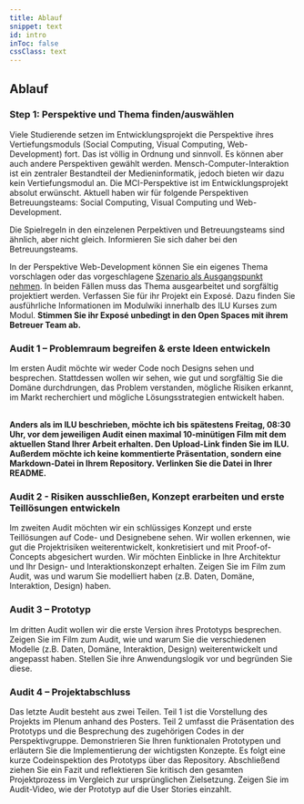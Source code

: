 ```yaml
---
title: Ablauf
snippet: text
id: intro
inToc: false
cssClass: text
---
```


## Ablauf

### Step 1: Perspektive und Thema finden/auswählen

Viele Studierende setzen im Entwicklungsprojekt die Perspektive ihres Vertiefungsmoduls (Social Computing, Visual Computing, Web-Development) fort. Das ist völlig in Ordnung und sinnvoll. Es können aber auch andere Perspektiven gewählt werden. Mensch-Computer-Interaktion ist ein zentraler Bestandteil der Medieninformatik, jedoch bieten wir dazu kein Vertiefungsmodul an. Die MCI-Perspektive ist im Entwicklungsprojekt absolut erwünscht. Aktuell haben wir für folgende Perspektiven Betreuungsteams: Social Computing, Visual Computing und Web-Development. 

Die Spielregeln in den einzelenen Perpektiven und Betreuungsteams sind ähnlich, aber nicht gleich. Informieren Sie sich daher bei den Betreuungsteams. 

In der Perspektive Web-Development können Sie ein eigenes Thema vorschlagen oder das vorgeschlagene [Szenario als Ausgangspunkt nehmen](/szenario-ep-2024/). In beiden Fällen muss das Thema ausgearbeitet und sorgfältig projektiert werden. Verfassen Sie für ihr Projekt ein Exposé. Dazu finden Sie ausführliche Informationen im Modulwiki innerhalb des ILU Kurses zum Modul. **Stimmen Sie ihr Exposé unbedingt in den Open Spaces mit ihrem Betreuer Team ab.** 

### Audit 1 – Problemraum begreifen & erste Ideen entwickeln

Im ersten Audit möchte wir weder Code noch Designs sehen und besprechen. Stattdessen wollen wir sehen, wie gut und sorgfältig Sie die Domäne durchdrungen, das Problem verstanden, mögliche Risiken erkannt, im Markt recherchiert und mögliche Lösungsstrategien entwickelt haben.

<i class="icofont-danger-zone"></i><br>
**Anders als im ILU beschrieben, möchte ich bis spätestens Freitag, 08:30 Uhr, vor dem jeweiligen Audit einen maximal 10-minütigen Film mit dem aktuellen Stand Ihrer Arbeit erhalten. Den Upload-Link finden Sie im ILU. Außerdem möchte ich keine kommentierte Präsentation, sondern eine Markdown-Datei in Ihrem Repository. Verlinken Sie die Datei in Ihrer README.**

### Audit 2 - Risiken ausschließen, Konzept erarbeiten und erste Teillösungen entwickeln

Im zweiten Audit möchten wir ein schlüssiges Konzept und erste Teillösungen auf Code- und Designebene sehen. Wir wollen erkennen, wie gut die Projektrisiken weiterentwickelt, konkretisiert und mit Proof-of-Concepts abgesichert wurden. Wir möchten Einblicke in Ihre Architektur und Ihr Design- und Interaktionskonzept erhalten. Zeigen Sie im Film zum Audit, was und warum Sie modelliert haben (z.B. Daten, Domäne, Interaktion, Design) haben.

### Audit 3 – Prototyp

Im dritten Audit wollen wir die erste Version ihres Prototyps besprechen. Zeigen Sie im Film zum Audit, wie und warum Sie die verschiedenen Modelle (z.B. Daten, Domäne, Interaktion, Design) weiterentwickelt und angepasst haben. Stellen Sie ihre Anwendungslogik vor und begründen Sie diese.

### Audit 4 – Projektabschluss

Das letzte Audit besteht aus zwei Teilen. Teil 1 ist die Vorstellung des Projekts im Plenum anhand des Posters. Teil 2 umfasst die Präsentation des Prototyps und die Besprechung des zugehörigen Codes in der Perspektivgruppe. Demonstrieren Sie Ihren funktionalen Prototypen und erläutern Sie die Implementierung der wichtigsten Konzepte. Es folgt eine kurze Codeinspektion des Prototyps über das Repository. Abschließend ziehen Sie ein Fazit und reflektieren Sie kritisch den gesamten Projektprozess im Vergleich zur ursprünglichen Zielsetzung. Zeigen Sie im Audit-Video, wie der Prototyp auf die User Stories einzahlt.

